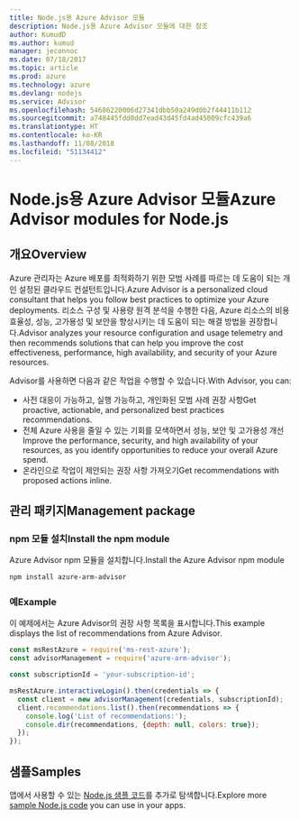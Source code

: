 ```yaml
---
title: Node.js용 Azure Advisor 모듈
description: Node.js용 Azure Advisor 모듈에 대한 참조
author: KumudD
ms.author: kumud
manager: jeconnoc
ms.date: 07/18/2017
ms.topic: article
ms.prod: azure
ms.technology: azure
ms.devlang: nodejs
ms.service: Advisor
ms.openlocfilehash: 54686220006d27341dbb50a249d0b2f44411b112
ms.sourcegitcommit: a748445fdd0dd7ead43d45fd4ad45009cfc439a6
ms.translationtype: HT
ms.contentlocale: ko-KR
ms.lasthandoff: 11/08/2018
ms.locfileid: "51134412"
---
```

# <a name="azure-advisor-modules-for-nodejs"></a><span data-ttu-id="b3adb-103">Node.js용 Azure Advisor 모듈</span><span class="sxs-lookup"><span data-stu-id="b3adb-103">Azure Advisor modules for Node.js</span></span>

## <a name="overview"></a><span data-ttu-id="b3adb-104">개요</span><span class="sxs-lookup"><span data-stu-id="b3adb-104">Overview</span></span>

<span data-ttu-id="b3adb-105">Azure 관리자는 Azure 배포를 최적화하기 위한 모범 사례를 따르는 데 도움이 되는 개인 설정된 클라우드 컨설턴트입니다.</span><span class="sxs-lookup"><span data-stu-id="b3adb-105">Azure Advisor is a personalized cloud consultant that helps you follow best practices to optimize your Azure deployments.</span></span> <span data-ttu-id="b3adb-106">리소스 구성 및 사용량 원격 분석을 수행한 다음, Azure 리소스의 비용 효율성, 성능, 고가용성 및 보안을 향상시키는 데 도움이 되는 해결 방법을 권장합니다.</span><span class="sxs-lookup"><span data-stu-id="b3adb-106">Advisor analyzes your resource configuration and usage telemetry and then recommends solutions that can help you improve the cost effectiveness, performance, high availability, and security of your Azure resources.</span></span>

<span data-ttu-id="b3adb-107">Advisor를 사용하면 다음과 같은 작업을 수행할 수 있습니다.</span><span class="sxs-lookup"><span data-stu-id="b3adb-107">With Advisor, you can:</span></span>
- <span data-ttu-id="b3adb-108">사전 대응이 가능하고, 실행 가능하고, 개인화된 모범 사례 권장 사항</span><span class="sxs-lookup"><span data-stu-id="b3adb-108">Get proactive, actionable, and personalized best practices recommendations.</span></span>
- <span data-ttu-id="b3adb-109">전체 Azure 사용을 줄일 수 있는 기회를 모색하면서 성능, 보안 및 고가용성 개선</span><span class="sxs-lookup"><span data-stu-id="b3adb-109">Improve the performance, security, and high availability of your resources, as you identify opportunities to reduce your overall Azure spend.</span></span>
- <span data-ttu-id="b3adb-110">온라인으로 작업이 제안되는 권장 사항 가져오기</span><span class="sxs-lookup"><span data-stu-id="b3adb-110">Get recommendations with proposed actions inline.</span></span>

## <a name="management-package"></a><span data-ttu-id="b3adb-111">관리 패키지</span><span class="sxs-lookup"><span data-stu-id="b3adb-111">Management package</span></span>

### <a name="install-the-npm-module"></a><span data-ttu-id="b3adb-112">npm 모듈 설치</span><span class="sxs-lookup"><span data-stu-id="b3adb-112">Install the npm module</span></span>

<span data-ttu-id="b3adb-113">Azure Advisor npm 모듈을 설치합니다.</span><span class="sxs-lookup"><span data-stu-id="b3adb-113">Install the Azure Advisor npm module</span></span>

```bash
npm install azure-arm-advisor
```

### <a name="example"></a><span data-ttu-id="b3adb-114">예</span><span class="sxs-lookup"><span data-stu-id="b3adb-114">Example</span></span>

<span data-ttu-id="b3adb-115">이 예제에서는 Azure Advisor의 권장 사항 목록을 표시합니다.</span><span class="sxs-lookup"><span data-stu-id="b3adb-115">This example displays the list of recommendations from Azure Advisor.</span></span>

```javascript
const msRestAzure = require('ms-rest-azure');
const advisorManagement = require('azure-arm-advisor');

const subscriptionId = 'your-subscription-id';

msRestAzure.interactiveLogin().then(credentials => {
  const client = new advisorManagement(credentials, subscriptionId);
  client.recommendations.list().then(recommendations => {
    console.log('List of recommendations:');
    console.dir(recommendations, {depth: null, colors: true});
  });
});
```

## <a name="samples"></a><span data-ttu-id="b3adb-116">샘플</span><span class="sxs-lookup"><span data-stu-id="b3adb-116">Samples</span></span>

<span data-ttu-id="b3adb-117">앱에서 사용할 수 있는 [Node.js 샘플 코드](https://azure.microsoft.com/resources/samples/?platform=nodejs)를 추가로 탐색합니다.</span><span class="sxs-lookup"><span data-stu-id="b3adb-117">Explore more [sample Node.js code](https://azure.microsoft.com/resources/samples/?platform=nodejs) you can use in your apps.</span></span>
